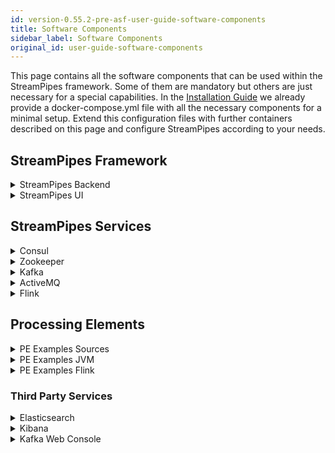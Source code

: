 ```yaml
---
id: version-0.55.2-pre-asf-user-guide-software-components
title: Software Components
sidebar_label: Software Components
original_id: user-guide-software-components
---
```


This page contains all the software components that can be used within the StreamPipes framework.
Some of them are mandatory but others are just necessary for a special capabilities.
In the [Installation Guide](user-guide-installation.md) we  already provide a docker-compose.yml file with all the necessary components 
for a minimal setup.
Extend this configuration files with further containers described on this page and configure StreamPipes
according to your needs.


## StreamPipes Framework

<details class="tip">
<summary>StreamPipes Backend</summary>

#### Description
The StreamPipes Backend is the main component of the StreamPipes Framework. It contains the application logic to create and execute pipelines.
Furthermore, it provides a REST-API that is used by other components for communication.

#### Docker Compose
```yaml
backend:
  image: streampipes/backend
  depends_on:
    - "consul"
  ports:
    - "8030:8030"
  volumes:
    - ./config:/root/.streampipes
    - ./config/aduna:/root/.aduna
  networks:
    spnet:
```
</details>


<details class="tip">
<summary>StreamPipes UI</summary>

#### Description
This service uses nginx and contains the UI of StreamPipes.
The UI can, for example, be used to import new pipeline elements, create new pipelines and manage the pipeline
execution. The UI communicates with the backend via the REST interface.

#### Docker Compose
```yaml
nginx:
  image: streampipes/ui
  ports:
    - "80:80"
  depends_on:
    - backend
  networks:
    spnet:
```
</details>

## StreamPipes Services

<details class="tip">
<summary>Consul</summary>
#### Description
Consul is used to store configuration parameters of the backend service and processing elements.
It is further used for service discovery. Once a processing element container is started in the network, it is
automatically discovered via the service discovery feature of Consul.

#### Docker Compose
```yaml
consul:
    image: consul
    environment:
      - "CONSUL_LOCAL_CONFIG={\"disable_update_check\": true}"
      - "CONSUL_BIND_INTERFACE=eth0"
      - "CONSUL_HTTP_ADDR=0.0.0.0"
    entrypoint:
      - consul
      - agent
      - -server
      - -bootstrap-expect=1
      - -data-dir=/consul/data
      - -node=consul-one
      - -bind={{ GetInterfaceIP "eth0" }}
      - -client=0.0.0.0
      - -enable-script-checks=true
      - -ui
    volumes:
      - ./config/consul:/consul/data
    ports:
      - "8500:8500"
      - "8600:8600"
    networks:
      spnet:
        ipv4_address: 172.30.0.9
```
</details>

<details class="tip">
<summary>Zookeeper</summary>
#### Description
Apache Kafka and Apache Flink require zookeeper to manage their clusters.

#### Docker Compose
```yaml
zookeeper:
    image: wurstmeister/zookeeper
    ports:
      - "2181:2181"
    networks:
      spnet:
```
</details>

<details class="tip">
<summary>Kafka</summary>

#### Description
Kafka is used as the primary message broker. It is possible to use other brokers or even multiple message brokers in a single pipeline, but Kafka is the
default. The communication between the processing elements in a pipeline is mostly done via Kafka.

#### Docker Compose
```yaml
  kafka:
    image: wurstmeister/kafka:0.10.0.1
    ports:
      - "9092:9092"
    environment:
      KAFKA_ADVERTISED_HOST_NAME: ###TODO ADD HOSTNAME HERE ###
      KAFKA_ZOOKEEPER_CONNECT: zookeeper:2181
    volumes:
      - /var/run/docker.sock:/var/run/docker.sock
    networks:
      spnet:
```
</details>

<details class="tip">
<summary>ActiveMQ</summary>
#### Description
ActiveMQ is another message broker which can be used in addition to Kafka. Currently, the main purpose is to provide
an endpoint for the websocket connections required by the real-time dashboard of the StreamPipes UI.

#### Docker Compose
```yaml
activemq:
  image: streampipes/activemq
  ports:
    - "61616:61616"
    - "61614:61614"
    - "8161:8161"
  networks:
    spnet:

    ```
</details>

<details class="tip">
<summary>CouchDB</summary>

#### Description
CouchDB is the main database for StreamPipes data that needs to be persisted such as pipelines, users and visualizations created in the dashboard.

#### Docker Compose
```yaml
couchdb:
  image: couchdb
  ports:
    - "5984:5984"
  volumes:
    - ./config/couchdb/data:/usr/local/var/lib/couchdb
  networks:
    spnet:
```
</details>

<details class="tip">
<summary>Flink</summary>
#### Description
This service sets up a sample flink cluster with one jobmanager and one taskmanager. Although this cluster can be used for testing, it is not recommended for production use.

#### Docker Compose
```yaml
jobmanager:
  image: streampipes/flink
  ports:
    - "8081:8099"
  command: jobmanager
  networks:
    spnet:


taskmanager:
  image: ipe-wim-gitlab.fzi.de:5000/streampipes/services/flink
  command: taskmanager
  environment:
    - FLINK_NUM_SLOTS=20
  networks:
    spnet:
```
</details>


## Processing Elements

<details class="tip">
<summary>PE Examples Sources</summary>
#### Description
This Processing Element Container contains several sample data sources that can be used to work with StreamPipes.
It consists of sources descriptions and data simulators that constantly produce data.

#### Docker Compose
```yaml
    pe-examples-sources:
      image: streampipes/pe-examples-sources:
      depends_on:
        - "consul"
      ports:
        - "8098:8090"
      networks:
        spnet:
```
</details>

<details class="tip">
<summary>PE Examples JVM</summary>

#### Description
This Processing Element Container contains some sink example implementations, like for example the real-time
dashboard. This can be used to visualize data within StreamPipes.

#### Docker Compose
```yaml
      pe-exanmples-jvm:
        image: streampipes/pe-examples-jvm
        depends_on:
          - "consul"
        environment:
          - STREAMPIPES_HOST=###TODO ADD HOSTNAME HERE ###
        ports:
          - "8096:8090"
        networks:
          spnet:
```
</details>

<details class="tip">
<summary>PE Examples Flink</summary>

#### Description
The Flink Samples Processing Element Container contains some example algorithms that can be used within processing
pipelines in the pipeline editor. Those algorithms are deployed to a Flink cluster once the pipeline is started.

#### Docker Compose
```yaml
  pe-flink-samples:
    image: streampipes/pe-examples-flink
    depends_on:
      - "consul"
    ports:
      - "8094:8090"
    volumes:
      - ./config:/root/.streampipes
    networks:
      spnet:
```
</details>

### Third Party Services

<details class="tip">
<summary>Elasticsearch</summary>

#### Description
This service can be used to run Elasticsearch. Data can be written into Elasticsearch with the Elasticsearch
sink of the PE Flink samples conatiner.

#### Docker Compose
```yaml
elasticsearch:
  image: ipe-wim-gitlab.fzi.de:5000/streampipes/services/elasticsearch
  ports:
    - "9200:9200"
    - "9300:9300"
  volumes:
    - ./config/elasticsearch/data:/usr/share/elasticsearch/data
  networks:
    spnet:
```
</details>

<details class="tip">
<summary>Kibana</summary>
#### Description
Kibana is used to visualize data that is written into Elasticsearch. It can be used in addition to our live dashboard
to analyse and visualize historic data.

#### Docker Compose
```yaml
kibana:
  image: kibana:5.2.2
  ports:
    - "5601:5601"
  volumes:
    - ./config/kibana/kibana.yml:/opt/kibana/config/kibana.yml
  environment:
    - ELASTICSEARCH_URL=http://elasticsearch:9200
  networks:
    spnet:
```
</details>


<details class="tip">
<summary>Kafka Web Console</summary>

#### Description
The kafka web console can be used to monitor the kafka cluster. This is a good tool for debugging your newly
developed pipeline elements.

#### Docker Compose
```yaml
kafka-web-console:
  image: hwestphal/kafka-web-console
  ports:
    - "9000:9000"
  volumes:
    - ./config:/data
  networks:
    spnet:
```
</details>
